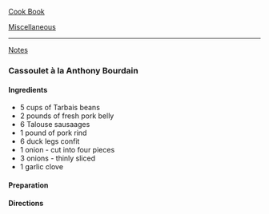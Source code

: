 [Cook Book]()  

[Miscellaneous]()   

-----   

[Notes]()  

### Cassoulet à la Anthony Bourdain  

#### Ingredients   
* 5 cups of Tarbais beans  
* 2 pounds of fresh pork belly   
* 6 Talouse sausaages  
* 1 pound of pork rind  
* 6 duck legs confit  
* 1 onion - cut into four pieces  
* 3 onions - thinly sliced  
* 1 garlic clove  


#### Preparation  



#### Directions   

